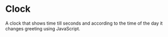 # Clock
A clock that shows time till seconds and according to the time of the day it changes greeting using JavaScript.
